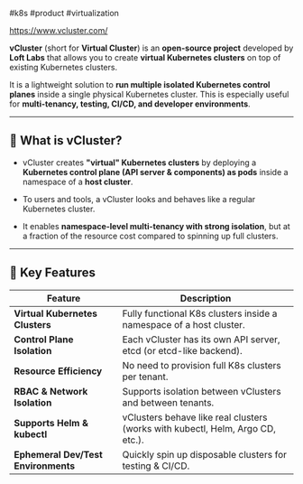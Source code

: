 #k8s #product #virtualization 

https://www.vcluster.com/

**vCluster** (short for **Virtual Cluster**) is an **open-source project** developed by **Loft Labs** that allows you to create **virtual Kubernetes clusters** on top of existing Kubernetes clusters.

It is a lightweight solution to **run multiple isolated Kubernetes control planes** inside a single physical Kubernetes cluster. This is especially useful for **multi-tenancy, testing, CI/CD, and developer environments**.

---

## 🔹 What is vCluster?

- vCluster creates **"virtual" Kubernetes clusters** by deploying a **Kubernetes control plane (API server & components) as pods** inside a namespace of a **host cluster**.
    
- To users and tools, a vCluster looks and behaves like a regular Kubernetes cluster.
    
- It enables **namespace-level multi-tenancy with strong isolation**, but at a fraction of the resource cost compared to spinning up full clusters.
    

---

## 🔹 Key Features

|Feature|Description|
|---|---|
|**Virtual Kubernetes Clusters**|Fully functional K8s clusters inside a namespace of a host cluster.|
|**Control Plane Isolation**|Each vCluster has its own API server, etcd (or etcd-like backend).|
|**Resource Efficiency**|No need to provision full K8s clusters per tenant.|
|**RBAC & Network Isolation**|Supports isolation between vClusters and between tenants.|
|**Supports Helm & kubectl**|vClusters behave like real clusters (works with kubectl, Helm, Argo CD, etc.).|
|**Ephemeral Dev/Test Environments**|Quickly spin up disposable clusters for testing & CI/CD.|